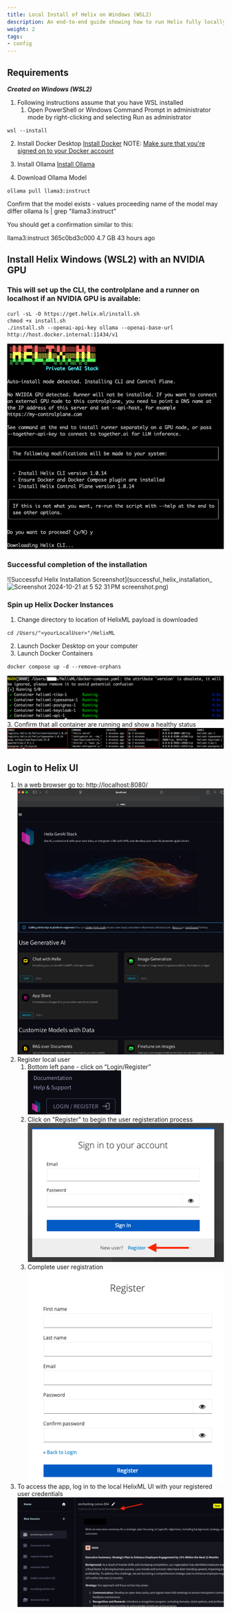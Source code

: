 ```yaml
---
title: Local Install of Helix on Windows (WSL2)
description: An end-to-end guide showing how to run Helix fully locally on Windows with Ollama.
weight: 2
tags:
- config
---
```


## Requirements
**_Created on Windows (WSL2)_**
1. Following instructions assume that you have WSL installed
   1. Open PowerShell or Windows Command Prompt in administrator mode by right-clicking and selecting Run as administrator
```shell
wsl --install
```

2. Install Docker Desktop
    [Install Docker](https://docs.docker.com/desktop/install/windows-install/)
NOTE: [Make sure that you're signed on to your Docker account](https://docs.docker.com/desktop/get-started/)

3. Install Ollama 
    [Install Ollama](https://ollama.com/download/windows)
4. Download Ollama Model
```shell   
ollama pull llama3:instruct
```
Confirm that the model exists - values proceeding name of the model may differ
ollama ls | grep "llama3:instruct"

You should get a confirmation similar to this:

llama3:instruct               365c0bd3c000    4.7 GB    43 hours ago



## Install Helix Windows (WSL2) with an NVIDIA GPU 
### This will set up the CLI, the controlplane and a runner on localhost if an NVIDIA GPU is available:

```shell
curl -sL -O https://get.helix.ml/install.sh
chmod +x install.sh
./install.sh --openai-api-key ollama --openai-base-url http://host.docker.internal:11434/v1
```
![Install Helix Screenshot](install_helix_screenshot.png)
### Successful completion of the installation
![Successful Helix Installation Screenshot](successful_helix_installation_<img width="669" alt="Screenshot 2024-10-21 at 5 52 31 PM" src="https://github.com/user-attachments/assets/4df3d3b8-5ef3-4a74-ae9f-17356d5b365d">
screenshot.png)
### Spin up Helix Docker Instances
1. Change directory to location of HelixML payload is downloaded
```shell
cd /Users/"<yourLocalUser>"/HelixML
```
2. Launch Docker Desktop on your computer
3. Launch Docker Containers
```shell
docker compose up -d --remove-orphans
```
![launching_helix_docker_containers_screenshot](launching_helix_docker_containers_screenshot.png)
3. Confirm that all container are running and show a healthy status
![helix_containers_healthy_screenshot](helix_containers_healthy_screenshot.png)

## Login to Helix UI
1. In a web browser go to: http://localhost:8080/
![helix_login_page_screenshot](helix_login_page_screenshot.png)
2. Register local user
   1. Bottom left pane - click on “Login/Register”
![helix_login_register_link_screenshot](helix_login_register_link_screenshot.png)
   2. Click on "Register" to begin the user registeration process
![user_registeration_link_screenshot](user_registeration_link_screenshot.png)
   3. Complete user registration
![complete_user_registeration_screenshot](complete_user_registeration_screenshot.png)
2. To access the app, log in to the local HelixML UI with your registered user credentials
![try_out_helix_ui_screenshot](try_out_helix_ui_screenshot.png)

